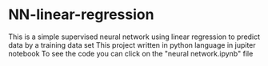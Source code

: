 # NN-linear-regression
This is a simple supervised neural network using linear regression to predict data by a training data set
This project written in python language in jupiter notebook
To see the code you can click on the "neural network.ipynb" file
